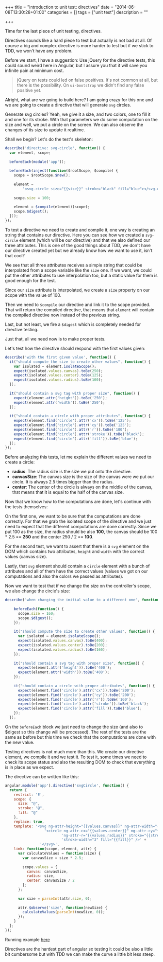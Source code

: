 +++
title = "Introduction to unit test: directives"
date = "2014-06-08T13:30:28+01:00"
categories = []
tags = ["unit test"]
description = ""

+++

Time for the last piece of unit testing, directives.

Directives sounds like a hard piece to test but actually is not bad at all. Of course a big and complex directive is more harder to test but if we stick to TDD, we won't have any problem.
<!--more-->
Before we start, I have a suggestion: Use jQuery for the directive tests, this could sound weird here in Angular, but I assure you that it will save you infinite pain at minimum cost.

> jQuery on tests could led on false positives. It's not common at all, but there is the possibility. On `ui-bootstrap` we didn't find any false positive yet.

Alright, what are we going to build here? I am going crazy for this one and we are going to create a directive that will generate `svg` circles.

Generate svg circles? Yeah, we give it a size, and two colors, one to fill it and one for its stroke. With that parameters we do some computation on the size and well, we put a circle on the screen. We can also observe the changes of its size to update it realtime.

Shall we begin? Let's do the test's skeleton:

```javascript
describe('directive: svg-circle', function() {
  var element, scope;
  
  beforeEach(module('app'));
  
  beforeEach(inject(function($rootScope, $compile) {
    scope = $rootScope.$new();
    
    element =
        '<svg-circle size="{{size}}" stroke="black" fill="blue"></svg-circle>';
    
    scope.size = 100;
    
    element = $compile(element)(scope);
    scope.$digest();
  }));
});
```

To test a directive we need to create and compile it, one way is creating an string that contains our directive. Here you can see how we created a `svg-circle` element (which will be our directive) and that we also defined our three attributes. This is one of the good things about TDD, we don't have our directive created yet but we already know how we want to use it, isn't that cool?

We see that all three attributes receives a simple string that could be interpolated from a scope variable like the `size` one. If we want, we could put the other attributes to use interpolation too, but a static value for them is good enough for the test.

Since our `size` attribute is interpolated, we create a `size` property on our scope with the value of 100.

Then we need to `$compile` our directive and link it to the scope provided. That will return the compiled directive, that means that `element` will contain the compiled directive now instead of the previous string.

Last, but not least, we fire a `$digest` which is completely needed for directive testing.

Just that, all we need now is to make proper tests.

Let's test how the directive should respond with the first values given:

```javascript
describe('with the first given value', function() {
  it("should compute the size to create other values", function() {
    var isolated = element.isolateScope();
    expect(isolated.values.canvas).toBe(250);
    expect(isolated.values.center).toBe(125);
    expect(isolated.values.radius).toBe(100);
  });
  
  it("should contain a svg tag with proper size", function() {
    expect(element.attr('height')).toBe('250');
    expect(element.attr('width')).toBe('250');
  });
  
  it("should contain a circle with proper attributes", function() {
    expect(element.find('circle').attr('cx')).toBe('125');
    expect(element.find('circle').attr('cy')).toBe('125');
    expect(element.find('circle').attr('r')).toBe('100');
    expect(element.find('circle').attr('stroke')).toBe('black');
    expect(element.find('circle').attr('fill')).toBe('blue');
  });
});
```

Before analyzing this tests, let me explain the different values we need to create a circle:

* **radius**: The radius size is the size we put onto the directive.
* **canvasSize**: The canvas size is the size of the canvas were we put our circle. It is always 2.5 times bigger than the radius.
* **center**: The center of the circle is always on the middle of the canvas, that means that it is equal to the half of the canvas size.

Now that we know how to the computations are done, let's continue with the tests themselves:

On the first one, we want to be sure that the computations are done correctly. For that we grab the isolated scope of the directive and we just need to expect that the different computations are done correctly. Since we put 100 as the size, the radius should be also **100**, the canvas should be 100 * 2.5 == **250** and the center 250 / 2 == **100**.

For the second test, we want to assert that there is a `svg` element on the DOM which contains two attributes, `height` and `width` with the correct values (canvas size).

Lastly, that `svg` element should contain a `circle` element with a bunch of attributes and all of them have the correct values (values we got on our computations and also the colors we passed as attributes).

Now we want to test that if we change the size on the controller's scope, we also change the circle's size:

```javascript
describe('when changing the initial value to a different one', function() {
    
    beforeEach(function() {
      scope.size = 160;
      scope.$digest();
    });
    
    it("should compute the size to create other values", function() {
      var isolated = element.isolateScope();
      expect(isolated.values.canvas).toBe(400);
      expect(isolated.values.center).toBe(200);
      expect(isolated.values.radius).toBe(160);
    });
    
    it("should contain a svg tag with proper size", function() {
      expect(element.attr('height')).toBe('400');
      expect(element.attr('width')).toBe('400');
    });
    
    it("should contain a circle with proper attributes", function() {
      expect(element.find('circle').attr('cx')).toBe('200');
      expect(element.find('circle').attr('cy')).toBe('200');
      expect(element.find('circle').attr('r')).toBe('160');
      expect(element.find('circle').attr('stroke')).toBe('black');
      expect(element.find('circle').attr('fill')).toBe('blue');
    });
  });
```

On the `beforeEach` block we just need to change the size (and also to $digest so this change will be processed). The rest of the tests are the same as before but this time we check that the computations are done with the new value.

Testing directives is not much more than this. We create our directive element, we compile it and we test it. To test it, some times we need to check its scope status and also the resulting DOM to check that everything is in place as we expect.

The directive can be written like this:

```javascript
angular.module('app').directive('svgCircle', function() {
  return {
    restrict: 'E',
    scope: {
      size: "@",
      stroke: "@",
      fill: "@"
    },
    replace: true,
    template: '<svg ng-attr-height="{{values.canvas}}" ng-attr-width="{{values.canvas}}" class="gray">' +
                  '<circle ng-attr-cx="{{values.center}}" ng-attr-cy="{{values.center}}"' +
                          'ng-attr-r="{{values.radius}}" stroke="{{stroke}}"' +
                          'stroke-width="3" fill="{{fill}}" />' +
                '</svg>',
    link: function(scope, element, attr) {
      var calculateValues = function(size) {
        var canvasSize = size * 2.5;
      
        scope.values = {
          canvas: canvasSize,
          radius: size,
          center: canvasSize / 2
        };
      };
      
      var size = parseInt(attr.size, 0);
      
      attr.$observe('size', function(newSize) {
        calculateValues(parseInt(newSize, 0));
      });
    }
  };
});
```

Running example [here](http://plnkr.co/edit/tirhLwFEXLKSzukbsW1q?p=preview)

Directives are the hardest part of angular so testing it could be also a little bit cumbersome but with TDD we can make the curve a little bit less steep.
